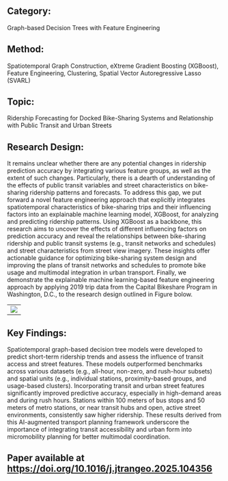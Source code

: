 ## Category: 
Graph-based Decision Trees with Feature Engineering
## Method: 
Spatiotemporal Graph Construction, eXtreme Gradient Boosting (XGBoost), Feature Engineering, Clustering, Spatial Vector Autoregressive Lasso (SVARL)
## Topic: 
Ridership Forecasting for Docked Bike-Sharing Systems and Relationship with Public Transit and Urban Streets
## Research Design: 
It remains unclear whether there are any potential changes in ridership prediction accuracy by integrating various feature groups, as well as the extent of such changes. Particularly, there is a dearth of understanding of the effects of public transit variables and street characteristics on bike-sharing ridership patterns and forecasts. To address this gap, we put forward a novel feature engineering approach that explicitly integrates spatiotemporal characteristics of bike-sharing trips and their influencing factors into an explainable machine learning model, XGBoost, for analyzing and predicting ridership patterns. Using XGBoost as a backbone, this research aims to uncover the effects of different influencing factors on prediction accuracy and reveal the relationships between bike-sharing ridership and public transit systems (e.g., transit networks and schedules) and street characteristics from street view imagery. These insights offer actionable guidance for optimizing bike-sharing system design and improving the plans of transit networks and schedules to promote bike usage and multimodal integration in urban transport. Finally, we demonstrate the explainable machine learning-based feature engineering approach by applying 2019 trip data from the Capital Bikeshare Program in Washington, D.C., to the research design outlined in Figure bolow.

<table style="margin-left: auto; margin-right: auto;">
  <tr style="text-align: center;">
    <td><img src="Figures/Research Flowchat-new.png"></td>
  </tr>
 </table>

## Key Findings: 
Spatiotemporal graph-based decision tree models were developed to predict short-term ridership trends and assess the influence of transit access and street features. These models outperformed benchmarks across various datasets (e.g., all-hour, non-zero, and rush-hour subsets) and spatial units (e.g., individual stations, proximity-based groups, and usage-based clusters). Incorporating transit and urban street features significantly improved predictive accuracy, especially in high-demand areas and during rush hours. Stations within 100 meters of bus stops and 50 meters of metro stations, or near transit hubs and open, active street environments, consistently saw higher ridership. These results derived from this AI-augmented transport planning framework underscore the importance of integrating transit accessibility and urban form into micromobility planning for better multimodal coordination.
## Paper available at https://doi.org/10.1016/j.jtrangeo.2025.104356
